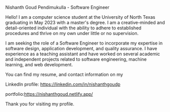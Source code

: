 Nishanth Goud Pendimukulla - Software Engineer

Hello! I am a computer science student at the University of North Texas graduating in May 2023 with a master's degree. I am a creative-minded and detail-oriented individual with the ability to adhere to established procedures and thrive on my own under little or no supervision.

I am seeking the role of a Software Engineer to incorporate my expertise in software design, application development, and quality assurance. I have experience as a teaching assistant and have worked on several academic and independent projects related to software engineering, machine learning, and web development.

You can find my resume, and contact information on my 

LinkedIn profile: https://linkedin.com/in/nishanthgoudp

portfolio:https://nishanthgoud.netlify.app/

Thank you for visiting my profile.
